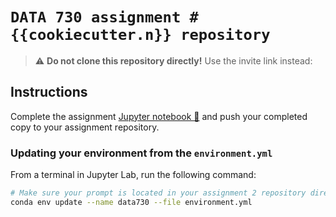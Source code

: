 # `DATA 730 assignment #{{cookiecutter.n}} repository`

> :warning: **Do not clone this repository directly!**
> Use the invite link instead: 
## Instructions

Complete the assignment [Jupyter notebook 📓](assignment{{cookiecutter.n}}.ipynb) and push your completed copy to your assignment repository.

### Updating your environment from the `environment.yml`

From a terminal in Jupyter Lab, run the following command:

```bash
# Make sure your prompt is located in your assignment 2 repository directory
conda env update --name data730 --file environment.yml
```
